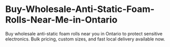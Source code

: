 # Buy-Wholesale-Anti-Static-Foam-Rolls-Near-Me-in-Ontario
Buy wholesale anti-static foam rolls near you in Ontario to protect sensitive electronics. Bulk pricing, custom sizes, and fast local delivery available now.
